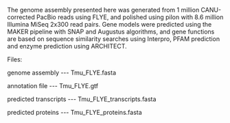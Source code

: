 The genome assembly presented here was generated from 1 million CANU-corrected PacBio reads using FLYE, and polished using pilon with 8.6 million Illumina MiSeq 2x300 read pairs.
Gene models were predicted using the MAKER pipeline with SNAP and Augustus algorithms, and gene functions are based on sequence similarity searches using Interpro, PFAM prediction and enzyme prediction using ARCHITECT.

Files:

genome assembly       --- Tmu_FLYE.fasta

annotation file       --- Tmu_FLYE.gtf

predicted transcripts --- Tmu_FLYE_transcripts.fasta

predicted proteins    --- Tmu_FLYE_proteins.fasta

